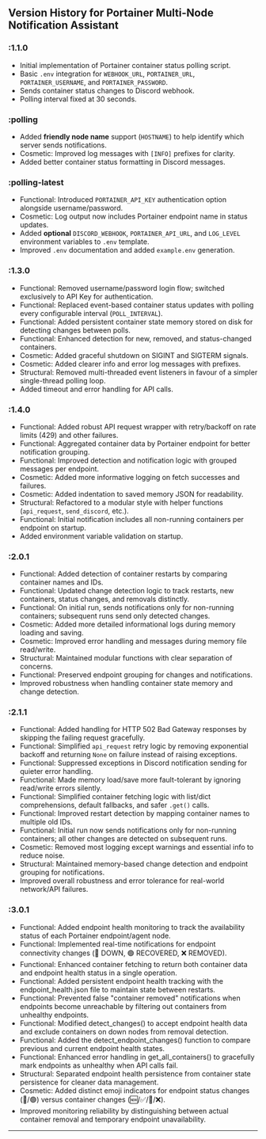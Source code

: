 ## Version History for Portainer Multi-Node Notification Assistant

### :1.1.0

* Initial implementation of Portainer container status polling script.
* Basic `.env` integration for `WEBHOOK_URL`, `PORTAINER_URL`, `PORTAINER_USERNAME`, and `PORTAINER_PASSWORD`.
* Sends container status changes to Discord webhook.
* Polling interval fixed at 30 seconds.

### :polling

* Added **friendly node name** support (`HOSTNAME`) to help identify which server sends notifications.
* Cosmetic: Improved log messages with `[INFO]` prefixes for clarity.
* Added better container status formatting in Discord messages.

### :polling-latest

* Functional: Introduced `PORTAINER_API_KEY` authentication option alongside username/password.
* Cosmetic: Log output now includes Portainer endpoint name in status updates.
* Added **optional** `DISCORD_WEBHOOK`, `PORTAINER_API_URL`, and `LOG_LEVEL` environment variables to `.env` template.
* Improved `.env` documentation and added `example.env` generation.

### :1.3.0

* Functional: Removed username/password login flow; switched exclusively to API Key for authentication.
* Functional: Replaced event-based container status updates with polling every configurable interval (`POLL_INTERVAL`).
* Functional: Added persistent container state memory stored on disk for detecting changes between polls.
* Functional: Enhanced detection for new, removed, and status-changed containers.
* Cosmetic: Added graceful shutdown on SIGINT and SIGTERM signals.
* Cosmetic: Added clearer info and error log messages with prefixes.
* Structural: Removed multi-threaded event listeners in favour of a simpler single-thread polling loop.
* Added timeout and error handling for API calls.

### :1.4.0

* Functional: Added robust API request wrapper with retry/backoff on rate limits (429) and other failures.
* Functional: Aggregated container data by Portainer endpoint for better notification grouping.
* Functional: Improved detection and notification logic with grouped messages per endpoint.
* Cosmetic: Added more informative logging on fetch successes and failures.
* Cosmetic: Added indentation to saved memory JSON for readability.
* Structural: Refactored to a modular style with helper functions (`api_request`, `send_discord`, etc.).
* Functional: Initial notification includes all non-running containers per endpoint on startup.
* Added environment variable validation on startup.

### :2.0.1

* Functional: Added detection of container restarts by comparing container names and IDs.
* Functional: Updated change detection logic to track restarts, new containers, status changes, and removals distinctly.
* Functional: On initial run, sends notifications only for non-running containers; subsequent runs send only detected changes.
* Cosmetic: Added more detailed informational logs during memory loading and saving.
* Cosmetic: Improved error handling and messages during memory file read/write.
* Structural: Maintained modular functions with clear separation of concerns.
* Functional: Preserved endpoint grouping for changes and notifications.
* Improved robustness when handling container state memory and change detection.

### :2.1.1

* Functional: Added handling for HTTP 502 Bad Gateway responses by skipping the failing request gracefully.
* Functional: Simplified `api_request` retry logic by removing exponential backoff and returning `None` on failure instead of raising exceptions.
* Functional: Suppressed exceptions in Discord notification sending for quieter error handling.
* Functional: Made memory load/save more fault-tolerant by ignoring read/write errors silently.
* Functional: Simplified container fetching logic with list/dict comprehensions, default fallbacks, and safer `.get()` calls.
* Functional: Improved restart detection by mapping container names to multiple old IDs.
* Functional: Initial run now sends notifications only for non-running containers; all other changes are detected on subsequent runs.
* Cosmetic: Removed most logging except warnings and essential info to reduce noise.
* Structural: Maintained memory-based change detection and endpoint grouping for notifications.
* Improved overall robustness and error tolerance for real-world network/API failures.

### :3.0.1

* Functional: Added endpoint health monitoring to track the availability status of each Portainer endpoint/agent node.
* Functional: Implemented real-time notifications for endpoint connectivity changes (🔴 DOWN, 🟢 RECOVERED, ❌ REMOVED).
* Functional: Enhanced container fetching to return both container data and endpoint health status in a single operation.
* Functional: Added persistent endpoint health tracking with the endpoint_health.json file to maintain state between restarts.
* Functional: Prevented false "container removed" notifications when endpoints become unreachable by filtering out containers from unhealthy endpoints.
* Functional: Modified detect_changes() to accept endpoint health data and exclude containers on down nodes from removal detection.
* Functional: Added the detect_endpoint_changes() function to compare previous and current endpoint health states.
* Functional: Enhanced error handling in get_all_containers() to gracefully mark endpoints as unhealthy when API calls fail.
* Structural: Separated endpoint health persistence from container state persistence for cleaner data management.
* Cosmetic: Added distinct emoji indicators for endpoint status changes (🔴/🟢) versus container changes (🆕/✅/🔄/❌).
* Improved monitoring reliability by distinguishing between actual container removal and temporary endpoint unavailability.
---
